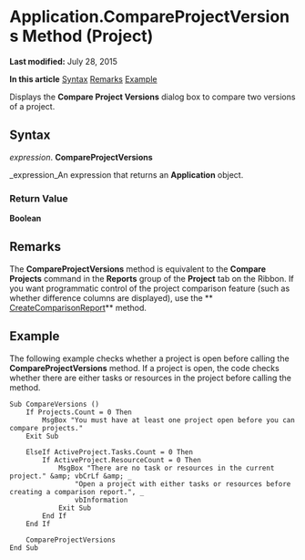 
# Application.CompareProjectVersions Method (Project)

 **Last modified:** July 28, 2015

 **In this article**
 [Syntax](#sectionSection0)
 [Remarks](#sectionSection1)
 [Example](#sectionSection2)


Displays the  **Compare Project Versions** dialog box to compare two versions of a project.


## Syntax
<a name="sectionSection0"> </a>

 _expression_. **CompareProjectVersions**

 _expression_An expression that returns an  **Application** object.


### Return Value

 **Boolean**


## Remarks
<a name="sectionSection1"> </a>

The  **CompareProjectVersions** method is equivalent to the **Compare Projects** command in the **Reports** group of the **Project** tab on the Ribbon. If you want programmatic control of the project comparison feature (such as whether difference columns are displayed), use the ** [CreateComparisonReport](55b423a7-4613-e1ba-c1b8-e790e74694e7.md)** method.


## Example
<a name="sectionSection2"> </a>

The following example checks whether a project is open before calling the  **CompareProjectVersions** method. If a project is open, the code checks whether there are either tasks or resources in the project before calling the method.


```
Sub CompareVersions () 
    If Projects.Count = 0 Then 
        MsgBox "You must have at least one project open before you can compare projects." 
    Exit Sub 
 
    ElseIf ActiveProject.Tasks.Count = 0 Then 
        If ActiveProject.ResourceCount = 0 Then 
            MsgBox "There are no task or resources in the current project." &amp; vbCrLf &amp; _ 
                "Open a project with either tasks or resources before creating a comparison report.", _ 
                vbInformation 
            Exit Sub 
        End If 
    End If 
 
    CompareProjectVersions 
End Sub
```

